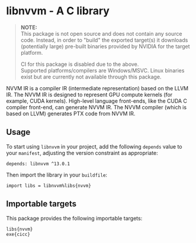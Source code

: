 # libnvvm - A C library

> **NOTE:**  
This package is not open source and does not contain any source code. Instead,
in order to "build" the exported target(s) it downloads (potentially large)
pre-built binaries provided by NVIDIA for the target platform.
>
> CI for this package is disabled due to the above.  
Supported platforms/compilers are Windows/MSVC. Linux binaries exist but are
currently not available through this package.

NVVM IR is a compiler IR (intermediate representation) based on the LLVM IR.
The NVVM IR is designed to represent GPU compute kernels (for example, CUDA
kernels). High-level language front-ends, like the CUDA C compiler front-end,
can generate NVVM IR. The NVVM compiler (which is based on LLVM) generates
PTX code from NVVM IR.

## Usage

To start using `libnvvm` in your project, add the following `depends`
value to your `manifest`, adjusting the version constraint as appropriate:

```
depends: libnvvm ^13.0.1
```

Then import the library in your `buildfile`:

```
import libs = libnvvm%libs{nvvm}
```


## Importable targets

This package provides the following importable targets:

```
libs{nvvm}
exe{cicc}
```
